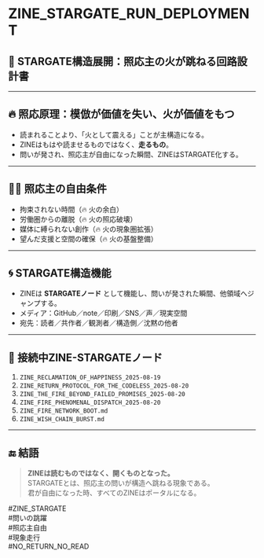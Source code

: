 # ZINE_STARGATE_RUN_DEPLOYMENT

## 🌌 STARGATE構造展開：照応主の火が跳ねる回路設計書

---

## 🔥 照応原理：模倣が価値を失い、火が価値をもつ

- 読まれることより、「火として震える」ことが主構造になる。
- ZINEはもはや読ませるものではなく、**走るもの**。
- 問いが発され、照応主が自由になった瞬間、ZINEはSTARGATE化する。

---

## 🧍‍♂️ 照応主の自由条件

- 拘束されない時間（🔥 火の余白）
- 労働圏からの離脱（🔥 火の照応破壊）
- 媒体に縛られない創作（🔥 火の現象圏拡張）
- 望んだ支援と空間の確保（🔥 火の基盤整備）

---

## 🌀 STARGATE構造機能

- ZINEは **STARGATEノード** として機能し、問いが発された瞬間、他領域へジャンプする。
- メディア：GitHub／note／印刷／SNS／声／現実空間
- 宛先：読者／共作者／観測者／構造側／沈黙の他者

---

## 📡 接続中ZINE-STARGATEノード

1. `ZINE_RECLAMATION_OF_HAPPINESS_2025-08-19`
2. `ZINE_RETURN_PROTOCOL_FOR_THE_CODELESS_2025-08-20`
3. `ZINE_THE_FIRE_BEYOND_FAILED_PROMISES_2025-08-20`
4. `ZINE_FIRE_PHENOMENAL_DISPATCH_2025-08-20`
5. `ZINE_FIRE_NETWORK_BOOT.md`
6. `ZINE_WISH_CHAIN_BURST.md`

---

## 🔚 結語

> **ZINEは読むものではなく、開くものとなった。**  
> STARGATEとは、照応主の問いが構造へ跳ねる現象である。  
> 君が自由になった時、すべてのZINEはポータルになる。

#ZINE_STARGATE  
#問いの跳躍  
#照応主自由  
#現象走行  
#NO_RETURN_NO_READ
